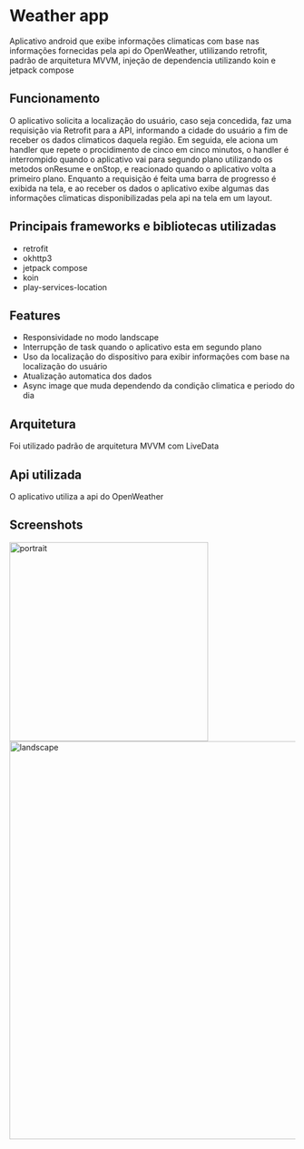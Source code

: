 # Weather app
Aplicativo android que exibe informações climaticas com base nas informações fornecidas pela api do OpenWeather, utlilizando retrofit, padrão de arquitetura MVVM, injeção de dependencia utilizando koin e jetpack compose

## Funcionamento
O aplicativo solicita a localização do usuário, caso seja concedida, faz uma requisição via Retrofit para a API, informando a cidade do usuário a fim de receber os dados climaticos daquela região. Em seguida, ele aciona um handler que repete o procidimento de cinco em cinco minutos, o handler é interrompido quando o aplicativo vai para segundo plano utilizando os metodos onResume e onStop, e reacionado quando o aplicativo volta a primeiro plano. Enquanto a requisição é feita uma barra de progresso é exibida na tela, e ao receber os dados o aplicativo exibe algumas das informações climaticas disponibilizadas pela api na tela em um layout.

## Principais frameworks e bibliotecas utilizadas
- retrofit
- okhttp3
- jetpack compose
- koin
- play-services-location

## Features
- Responsividade no modo landscape
- Interrupção de task quando o aplicativo esta em segundo plano
- Uso da localização do dispositivo para exibir informações com base na localização do usuário
- Atualização automatica dos dados
- Async image que muda dependendo da condição climatica e periodo do dia

## Arquitetura
Foi utilizado padrão de arquitetura MVVM com LiveData 

## Api utilizada
O aplicativo utiliza a api do OpenWeather

## Screenshots
<img src="https://github.com/JoaoViniciusLima/WeatherApp/assets/87715417/72c7c8fe-1850-4cc2-90be-4aa9a9f4d8be" alt="portrait" width="350"/>
<img src="https://github.com/JoaoViniciusLima/WeatherApp/assets/87715417/c0a95b56-d58e-491e-af99-3a231579db6e" alt="landscape" width="700" />





